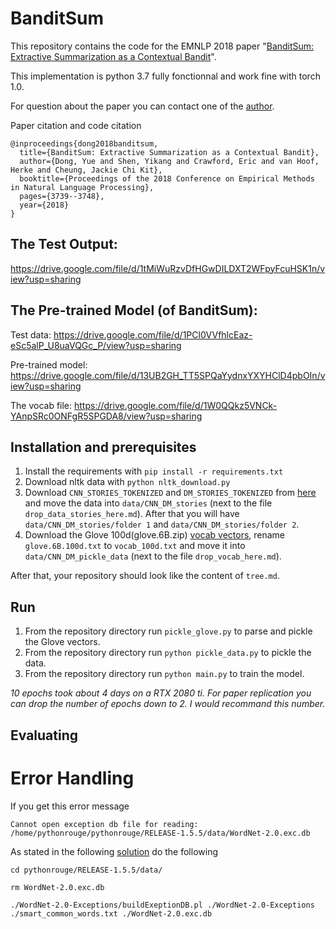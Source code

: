 # BanditSum
This repository contains the code for the EMNLP 2018 paper "[BanditSum: Extractive Summarization as a Contextual Bandit](https://arxiv.org/abs/1809.09672)". 

This implementation is python 3.7 fully fonctionnal and work fine with torch 1.0.

For question about the paper you can contact one of the [author](yue.dong2@mail.mcgill.ca).

Paper citation and code citation
```
@inproceedings{dong2018banditsum,
  title={BanditSum: Extractive Summarization as a Contextual Bandit},
  author={Dong, Yue and Shen, Yikang and Crawford, Eric and van Hoof, Herke and Cheung, Jackie Chi Kit},
  booktitle={Proceedings of the 2018 Conference on Empirical Methods in Natural Language Processing},
  pages={3739--3748},
  year={2018}
}
```

## The Test Output:
https://drive.google.com/file/d/1tMiWuRzvDfHGwDILDXT2WFpyFcuHSK1n/view?usp=sharing

## The Pre-trained Model (of BanditSum):

Test data: https://drive.google.com/file/d/1PCl0VVfhlcEaz-eSc5alP_U8uaVQGc_P/view?usp=sharing

Pre-trained model: https://drive.google.com/file/d/13UB2GH_TT5SPQaYydnxYXYHClD4pbOIn/view?usp=sharing

The vocab file: https://drive.google.com/file/d/1W0QQkz5VNCk-YAnpSRc0ONFgR5SPGDA8/view?usp=sharing

## Installation and prerequisites

1. Install the requirements with `pip install -r requirements.txt`
2. Download nltk data with `python nltk_download.py`
2. Download `CNN_STORIES_TOKENIZED` and `DM_STORIES_TOKENIZED` from [here](https://github.com/JafferWilson/Process-Data-of-CNN-DailyMail)
and move the data into `data/CNN_DM_stories` (next to the file `drop_data_stories_here.md`). After that you will 
have `data/CNN_DM_stories/folder 1` and `data/CNN_DM_stories/folder 2`.
3. Download the Glove 100d(glove.6B.zip) [vocab vectors](https://nlp.stanford.edu/projects/glove/), rename `glove.6B.100d.txt` 
to `vocab_100d.txt` and move it into `data/CNN_DM_pickle_data` (next to the file `drop_vocab_here.md`). 

After that, your repository should look like the content of `tree.md`.

## Run
1. From the repository directory run `pickle_glove.py` to parse and pickle the Glove vectors.
2. From the repository directory run `python pickle_data.py` to pickle the data.
3. From the repository directory run `python main.py` to train the model.

*10 epochs took about 4 days on a RTX 2080 ti. For paper replication you can drop the number of epochs down to 2. I would recommand this number.*

## Evaluating


# Error Handling
If you get this error message
```
Cannot open exception db file for reading: /home/pythonrouge/pythonrouge/RELEASE-1.5.5/data/WordNet-2.0.exc.db
```

As stated in the following [solution](https://libraries.io/github/tagucci/pythonrouge) do the following

```
cd pythonrouge/RELEASE-1.5.5/data/
```
```
rm WordNet-2.0.exc.db
```
```
./WordNet-2.0-Exceptions/buildExeptionDB.pl ./WordNet-2.0-Exceptions ./smart_common_words.txt ./WordNet-2.0.exc.db
```
